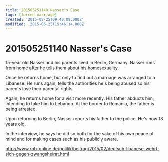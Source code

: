 ```yaml
---
title: 201505251140 Nasser's Case
tags: [forced-marriage]
created: '2015-05-25T09:40:09.000Z'
modified: '2015-05-25T15:46:14.000Z'
---
```


# 201505251140 Nasser's Case

15-year old Nasser and his parents lived in Berlin, Germany. Nasser runs from home after he tells them about his homesexuality.

Once he returns home, but only to find out a marriage was arranged to a Libanese. He runs again, tells the authorities he's being abused so his parents lose their parental rights.

Again, he returns home for a visit more recently. His father abducts him, intending to take him to Lebanon. At the border to Romania, the father is being arrested.

Upon returning to Berlin, Nasser reports his father to the police. He's now 18 years old.

In the interview, he says he did so both for the sake of his own peace of mind and for making cases such as his publicly aware.

<http://www.rbb-online.de/politik/beitrag/2015/02/deutsch-libanese-wehrt-sich-gegen-zwangsheirat.html>
